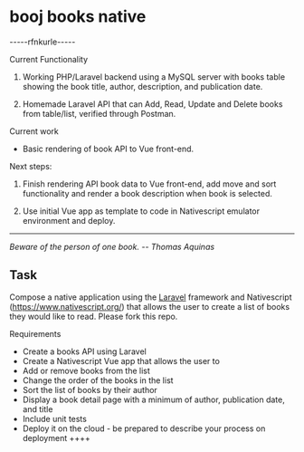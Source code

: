# booj books native

-----rfnkurle-----

Current Functionality
1. Working PHP/Laravel backend using a MySQL server with books table showing the book title, author, description, and publication date.

2. Homemade Laravel API that can Add, Read, Update and Delete books from table/list, verified through Postman.
	
Current work

- Basic rendering of book API to Vue front-end.

Next steps: 
1. Finish rendering API book data to Vue front-end, add move and sort functionality and render a book description when book is selected.

2. Use initial Vue app as template to code in Nativescript emulator environment and deploy.

-----------------------

*Beware of the person of one book. -- Thomas Aquinas*
## Task
Compose a native application using the [Laravel](https://laravel.com/) framework and Nativescript (https://www.nativescript.org/) that allows the user to create a list of books they would like to read. Please fork this repo.

Requirements
* Create a books API using Laravel
* Create a Nativescript Vue app that allows the user to
* Add or remove books from the list
* Change the order of the books in the list
* Sort the list of books by their author
* Display a book detail page with a minimum of author, publication date, and title
* Include unit tests
* Deploy it on the cloud - be prepared to describe your process on deployment
++++






